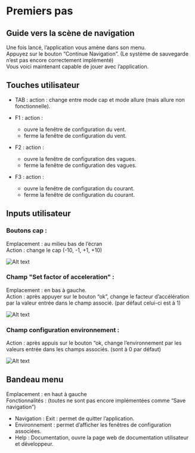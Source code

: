 # Premiers pas

## Guide vers la scène de navigation
Une fois lancé, l’application vous amène dans son menu.  
Appuyez sur le bouton “Continue Navigation”. (Le système de sauvegarde n’est pas encore correctement implémenté)  
Vous voici maintenant capable de jouer avec l’application.

## Touches utilisateur
* TAB : action : change entre mode cap et mode allure (mais allure non fonctionnelle).

* F1 : action :
  - ouvre la fenêtre de configuration du vent.
  - ferme la fenêtre de configuration du vent.
  
* F2 : action :
  - ouvre la fenêtre de configuration des vagues.
  - ferme la fenêtre de configuration des vagues.
  
* F3 : action : 
  - ouvre la fenêtre de configuration du courant.
  - ferme la fenêtre de configuration du courant.

## Inputs utilisateur

### Boutons cap : 
Emplacement : au milieu bas de l’écran  
Action : change le cap (-10, -1, +1, +10)  

![Alt text](/images/change-cap.png)


### Champ "Set factor of acceleration" :
Emplacement : en bas à gauche.  
Action : après appuyer sur le bouton “ok”, change le facteur d’accélération par la valeur entrée dans le champ associé. (par défaut celui-ci est à 1)  

![Alt text](/images/factor-of-acceleration.png)


### Champ configuration environnement :
Action : après appuis sur le bouton “ok, change l’environnement par les valeurs entrée dans les champs associés. (sont à 0 par défaut)  

![Alt text](/images/configuration-environnement.png)


## Bandeau menu
Emplacement : en haut à gauche  
Fonctionnalités : (toutes ne sont pas encore implémentées comme “Save navigation”)
* Navigation : Exit : permet de quitter l’application.
* Environnement : permet d’afficher les fenêtres de configuration associées.
* Help : Documentation, ouvre la page web de documentation utilisateur et développeur.  
